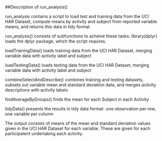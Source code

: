 ##Description of run_analysis()

run_analysis contains a script to load test and training data from the UCI HAR Dataset, compute means by activity and subject
from reported variable means, and returns this data in tidy format.

run_analysis() consists of subfunctions to acheive these tasks:
 library(dplyr) loads the dplyr package, which the script requires.
 
 loadTrainingData() loads training data from the UCI HAR Dataset, merging variable data with activity label and subject
 
 loadTestingData() loads testing data from the UCI HAR Dataset, merging variable data with activity label and subject
 
 combineSelectAndDescribe() combines training and testing datasets, subsets out variable mean and standard deviation data,
  and merges activity descriptions with activity labels
 
 findAverageByGroups() finds the mean for each Subject in each Activity
 
 tidyData() presents the results in tidy data format- one observation per row, one variable per column

The output consists of means of the mean and standard deviation values given in the UCI HAR Dataset for each variable. These are given for each participatent undertaking each activity.
